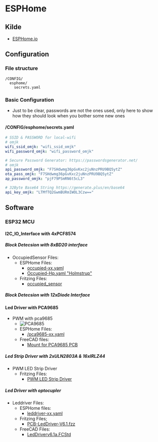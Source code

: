 # ESPHome

## Kilde

* [ESPHome.io](https://esphome.io/)

## Configuration

### File structure

```data
/CONFIG/
  esphome/
    secrets.yaml
```

### Basic Configuration

* Just to be clear, passwords are not the ones used, only here to show how they should look when you bother some new ones

#### /CONFIG/esphome/secrets.yaml

```yaml
# SSID & PASSWORD for local-wifi
# omjk
wifi_ssid_omjk: "wifi_ssid_omjk"
wifi_password_omjk: "wifi_password_omjk"

# Secure Password Generator: https://passwordsgenerator.net/
# omjk
api_password_omjk: "F7SHdwmg36pGvKxc2juNnzPRU9BQ5ytZ"
ota_pass_omjk: "F7SHdwmg36pGvKxc2juNnzPRU9BQ5ytZ"
ap_password_omjk: "pjF79PSmRN6t5cL3"

# 32Byte Base64 String https://generate.plus/en/base64
api_key_omjk: "LTMfTQ2GwmBURmIWOL3Czw=="

```

## Software

### ESP32 MCU

#### I2C_IO_Interface with 4xPCF8574

##### Block Detecsion with 8xBD20 interface

* OccupiedSensor Files:
  * ESPHome Files:
    * [occupied-xx.yaml](./occupied-xx.yaml)
    * [Occupied-Hp.yaml "Holmstrup"](./Occupied-Hp.yaml)
  * Fritzing Files:
    * [occupied_sensor](https://github.com/sekt1953/Fritzing/blob/main/My_PCB/README.md#occupied_sensor-work-in-progress)

##### Block Detecsion with 12xDiode Interface

#### Led Driver with PCA9685

* PWM with pca9685
  * ![PCA9685](./Images/Skærmbillede%20fra%202024-01-23%2013-13-27.png)
  * ESPHome Files:
    * [/pca9685-xx.yaml](./pca9685-00.yaml)
  * FreeCAD files:
    * [Mount for PCA9685 PCB](https://github.com/sekt1953/FreeCAD#mount-for-pca9685-pcb)

##### Led Strip Driver with 2xULN2803A & 16xIRLZ44

* PWM LED Strip Driver
  * Fritzing Files:
    * [PWM LED Strip Driver](https://github.com/sekt1953/Fritzing/blob/main/My_PCB/Modeltog/LedStripDriver/README.md)

##### Led Driver with optocupler

* Leddriver Files:
  * ESPHome files:
    * [leddriver-xx.yaml](./leddriver-xx.yaml)
  * Fritzing Files;
    * [PCB-LedDriver-V6.1.fzz](https://github.com/sekt1953/Fritzing/blob/main/My_PCB/LedDriver/v6.1/PCB-LedDriver-V6.1.fzz)
  * FreeCAD Files:
    * [LedDriverv6.1a.FCStd](https://github.com/sekt1953/FreeCAD/blob/main/LeadDriverv6.1/LedDriverv6.1a.FCStd)
